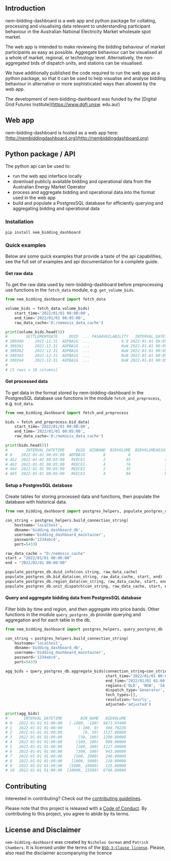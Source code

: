 ## Introduction

nem-bidding-dashboard is a web app and python package for collating, processing and visualising data relevant to
understanding participant behaviour in the Australian National Electricity Market wholesale spot market.

The web app is intended to make reviewing the bidding behaviour of market participants as easy as possible. Aggregate
behaviour can be visualised at a whole of market, regional, or technology level. Alternatively, the non-aggregated
bids of dispatch units, and stations can be visualised.

We have additionally published the code required to run the web app as a python package, so that it can be used to help
visualise and analyse bidding behaviour in alternative or more sophisticated ways than allowed by the web app.

The development of nem-bidding-dashboard was funded by the [Digital Grid Futures Institute](https://www.dgfi.unsw.
edu.au/)

## Web app

nem-bidding-dashboard is hosted as a web app here: [http://nembiddingdashboard.org](http://nembiddingdashboard.org)

## Python package / API

The python api can be used to:
- run the web app interface locally
- download publicly available bidding and operational data from the Australian Energy Market Operator
- process and aggregate bidding and operational data into the format used in the web app
- build and populate a PostgresSQL database for efficiently querying and aggregating bidding and operational data

### Installation

`pip install nem_bidding_dashboard`

### Quick examples

Below are some quick examples that provide a taste of the api capabilities, see the full set of examples and api
documentation for a complete guide.

#### Get raw data
To get the raw data used by nem-bidding-dashboard before preprocessing use functions in the `fetch_data` module, e.g.
`get_volume_bids`.

```python
from nem_bidding_dashboard import fetch_data

volume_bids = fetch_data.volume_bids(
    start_time='2022/01/01 00:00:00',
    end_time='2022/01/01 00:05:00',
    raw_data_cache='D:/nemosis_data_cache')

print(volume_bids.head(5))
#        SETTLEMENTDATE     DUID  ... PASAAVAILABILITY   INTERVAL_DATETIME
# 309360     2021-12-31  ADPBA1G  ...              6.0 2022-01-01 00:05:00
# 309361     2021-12-31  ADPBA1G  ...              NaN 2022-01-01 00:05:00
# 309362     2021-12-31  ADPBA1G  ...              NaN 2022-01-01 00:05:00
# 309363     2021-12-31  ADPBA1G  ...              NaN 2022-01-01 00:05:00
# 309364     2021-12-31  ADPBA1G  ...              NaN 2022-01-01 00:05:00
#
# [5 rows x 18 columns]
```

#### Get processed data
To get data in the format stored by nem-bidding-dashboard in the PostgresSQL database use functions in the module
`fetch_and_preprocess`, e.g. `bid_data`.

```python
from nem_bidding_dashboard import fetch_and_preprocess

bids = fetch_and_preprocess.bid_data(
    start_time='2022/01/01 00:00:00',
    end_time='2022/01/01 00:05:00',
    raw_data_cache='D:/nemosis_data_cache')

print(bids.head(5))
#        INTERVAL_DATETIME     DUID  BIDBAND  BIDVOLUME  BIDVOLUMEADJUSTED  BIDPRICE  ONHOUR
# 0    2022-01-01 00:05:00  ADPBA1G        8          6                0.0    998.00   False
# 462  2022-01-01 00:05:00   REECE1        2         45               45.0    -55.03   False
# 463  2022-01-01 00:05:00   REECE1        4         74               74.0     -0.85   False
# 464  2022-01-01 00:05:00   REECE2        2         35               35.0    -54.77   False
# 465  2022-01-01 00:05:00   REECE2        4         84               84.0     -0.86   False
```

#### Setup a PostgresSQL database

Create tables for storing processed data and functions, then populate the database with historical data.

```python
from nem_bidding_dashboard import postgres_helpers, populate_postgres_db

con_string = postgres_helpers.build_connection_string(
    hostname='localhost',
    dbname='bidding_dashboard_db',
    username='bidding_dashboard_maintainer',
    password='1234abcd',
    port=5433)

raw_data_cache = "D:/nemosis_cache"
start = "2022/01/01 00:00:00"
end = "2022/02/01 00:00:00"

populate_postgres_db.duid_info(con_string, raw_data_cache)
populate_postgres_db.bid_data(con_string, raw_data_cache, start, end)
populate_postgres_db.region_data(con_string, raw_data_cache, start, end)
populate_postgres_db.unit_dispatch(con_string, raw_data_cache, start, end)
```

#### Query and aggregate bidding data from PostgresSQL database

Filter bids by time and region, and then aggregate into price bands. Other functions in the module `query_postgres_db`
provide querying and aggregation and for each table in the db.

```python
from nem_bidding_dashboard import postgres_helpers, query_postgres_db

con_string = postgres_helpers.build_connection_string(
    hostname='localhost',
    dbname='bidding_dashboard_db',
    username='bidding_dashboard_maintainer',
    password='1234abcd',
    port=5433)

agg_bids = query_postgres_db.aggregate_bids(connection_string=con_string,
                                            start_time="2022/01/01 00:00:00",
                                            end_time="2022/01/01 01:00:00",
                                            regions=['QLD', 'NSW', 'SA'],
                                            dispatch_type='Generator',
                                            tech_types=[],
                                            resolution='hourly',
                                            adjusted='adjusted')

print(agg_bids)
#       INTERVAL_DATETIME        BIN_NAME   BIDVOLUME
# 0   2022-01-01 01:00:00   [-1000, -100)  9673.93400
# 1   2022-01-01 01:00:00       [-100, 0)   366.70236
# 2   2022-01-01 01:00:00         [0, 50)  1527.00000
# 3   2022-01-01 01:00:00       [50, 100)  1290.00000
# 4   2022-01-01 01:00:00      [100, 200)   908.00000
# 5   2022-01-01 01:00:00      [200, 300)  1217.00000
# 6   2022-01-01 01:00:00      [300, 500)   943.00000
# 7   2022-01-01 01:00:00     [500, 1000)   240.00000
# 8   2022-01-01 01:00:00    [1000, 5000)   210.00000
# 9   2022-01-01 01:00:00   [5000, 10000)   125.00000
# 10  2022-01-01 01:00:00  [10000, 15500)  6766.00000
```

## Contributing

Interested in contributing? Check out the [contributing guidelines](https://github.com/UNSW-CEEM/nem-bidding-dashboard/blob/master/CONTRIBUTING.md).

Please note that this project is released with a [Code of Conduct](https://github.com/UNSW-CEEM/nem-bidding-dashboard/blob/master/CONDUCT.md). By contributing to this project, you
agree to abide by its terms.

## License and Disclaimer

`nem-bidding-dashboard` was created by `Nicholas Gorman` and `Patrick Chambers`. It is licensed under the terms of the
[`BSD-3-Clause license`](https://github.com/UNSW-CEEM/nem-bidding-dashboard/blob/master/LICENSE). Please, also read the
disclaimer accompanying the licence
